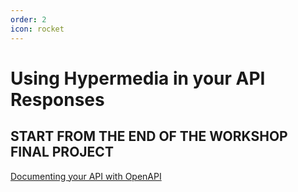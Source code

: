 ```yaml
---
order: 2
icon: rocket
---
```

# Using Hypermedia in your API Responses

## START FROM THE END OF THE WORKSHOP FINAL PROJECT
[Documenting your API with OpenAPI](../../standing-up-an-asp.net-core-web-api/documenting-with-openapi/)